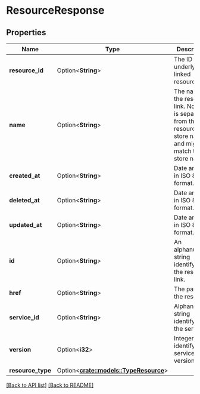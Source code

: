# ResourceResponse

## Properties

Name | Type | Description | Notes
------------ | ------------- | ------------- | -------------
**resource_id** | Option<**String**> | The ID of the underlying linked resource. | 
**name** | Option<**String**> | The name of the resource link. Note this is separate from the resource store name and might not match the store name. | 
**created_at** | Option<**String**> | Date and time in ISO 8601 format. | [readonly]
**deleted_at** | Option<**String**> | Date and time in ISO 8601 format. | [readonly]
**updated_at** | Option<**String**> | Date and time in ISO 8601 format. | [readonly]
**id** | Option<**String**> | An alphanumeric string identifying the resource link. | 
**href** | Option<**String**> | The path to the resource. | 
**service_id** | Option<**String**> | Alphanumeric string identifying the service. | 
**version** | Option<**i32**> | Integer identifying a service version. | 
**resource_type** | Option<[**crate::models::TypeResource**](TypeResource.md)> |  | 

[[Back to API list]](../README.md#documentation-for-api-endpoints) [[Back to README]](../README.md)


